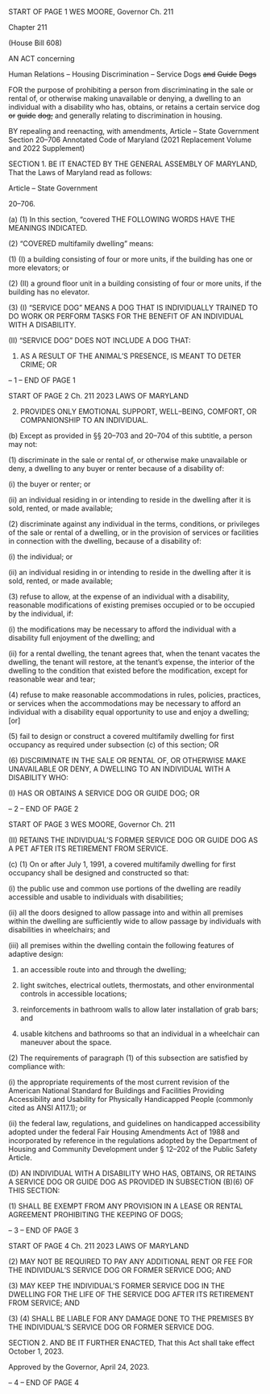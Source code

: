 START OF PAGE 1
WES MOORE, Governor Ch. 211

Chapter 211

(House Bill 608)

AN ACT concerning

Human Relations – Housing Discrimination – Service Dogs ~~and~~ ~~Guide~~ ~~Dogs~~

FOR the purpose of prohibiting a person from discriminating in the sale or rental of, or
otherwise making unavailable or denying, a dwelling to an individual with a
disability who has, obtains, or retains a certain service dog ~~or~~ ~~guide~~ ~~dog;~~ and
generally relating to discrimination in housing.

BY repealing and reenacting, with amendments,
Article – State Government
Section 20–706
Annotated Code of Maryland
(2021 Replacement Volume and 2022 Supplement)

SECTION 1. BE IT ENACTED BY THE GENERAL ASSEMBLY OF MARYLAND,
That the Laws of Maryland read as follows:

Article – State Government

20–706.

(a) (1) In this section, “covered THE FOLLOWING WORDS HAVE THE
MEANINGS INDICATED.

(2) “COVERED multifamily dwelling” means:

(1) (I) a building consisting of four or more units, if the building has one
or more elevators; or

(2) (II) a ground floor unit in a building consisting of four or more units,
if the building has no elevator.

(3) (I) “SERVICE DOG” MEANS A DOG THAT IS INDIVIDUALLY
TRAINED TO DO WORK OR PERFORM TASKS FOR THE BENEFIT OF AN INDIVIDUAL
WITH A DISABILITY.

(II) “SERVICE DOG” DOES NOT INCLUDE A DOG THAT:

1. AS A RESULT OF THE ANIMAL’S PRESENCE, IS MEANT
TO DETER CRIME; OR

– 1 –
END OF PAGE 1

START OF PAGE 2
Ch. 211 2023 LAWS OF MARYLAND

2. PROVIDES ONLY EMOTIONAL SUPPORT, WELL–BEING,
COMFORT, OR COMPANIONSHIP TO AN INDIVIDUAL.

(b) Except as provided in §§ 20–703 and 20–704 of this subtitle, a person may not:

(1) discriminate in the sale or rental of, or otherwise make unavailable or
deny, a dwelling to any buyer or renter because of a disability of:

(i) the buyer or renter; or

(ii) an individual residing in or intending to reside in the dwelling
after it is sold, rented, or made available;

(2) discriminate against any individual in the terms, conditions, or
privileges of the sale or rental of a dwelling, or in the provision of services or facilities in
connection with the dwelling, because of a disability of:

(i) the individual; or

(ii) an individual residing in or intending to reside in the dwelling
after it is sold, rented, or made available;

(3) refuse to allow, at the expense of an individual with a disability,
reasonable modifications of existing premises occupied or to be occupied by the individual,
if:

(i) the modifications may be necessary to afford the individual with
a disability full enjoyment of the dwelling; and

(ii) for a rental dwelling, the tenant agrees that, when the tenant
vacates the dwelling, the tenant will restore, at the tenant’s expense, the interior of the
dwelling to the condition that existed before the modification, except for reasonable wear
and tear;

(4) refuse to make reasonable accommodations in rules, policies, practices,
or services when the accommodations may be necessary to afford an individual with a
disability equal opportunity to use and enjoy a dwelling; [or]

(5) fail to design or construct a covered multifamily dwelling for first
occupancy as required under subsection (c) of this section; OR

(6) DISCRIMINATE IN THE SALE OR RENTAL OF, OR OTHERWISE MAKE
UNAVAILABLE OR DENY, A DWELLING TO AN INDIVIDUAL WITH A DISABILITY WHO:

(I) HAS OR OBTAINS A SERVICE DOG OR GUIDE DOG; OR

– 2 –
END OF PAGE 2

START OF PAGE 3
WES MOORE, Governor Ch. 211

(II) RETAINS THE INDIVIDUAL’S FORMER SERVICE DOG OR
GUIDE DOG AS A PET AFTER ITS RETIREMENT FROM SERVICE.

(c) (1) On or after July 1, 1991, a covered multifamily dwelling for first
occupancy shall be designed and constructed so that:

(i) the public use and common use portions of the dwelling are
readily accessible and usable to individuals with disabilities;

(ii) all the doors designed to allow passage into and within all
premises within the dwelling are sufficiently wide to allow passage by individuals with
disabilities in wheelchairs; and

(iii) all premises within the dwelling contain the following features of
adaptive design:

1. an accessible route into and through the dwelling;

2. light switches, electrical outlets, thermostats, and other
environmental controls in accessible locations;

3. reinforcements in bathroom walls to allow later
installation of grab bars; and

4. usable kitchens and bathrooms so that an individual in a
wheelchair can maneuver about the space.

(2) The requirements of paragraph (1) of this subsection are satisfied by
compliance with:

(i) the appropriate requirements of the most current revision of the
American National Standard for Buildings and Facilities Providing Accessibility and
Usability for Physically Handicapped People (commonly cited as ANSI A117.1); or

(ii) the federal law, regulations, and guidelines on handicapped
accessibility adopted under the federal Fair Housing Amendments Act of 1988 and
incorporated by reference in the regulations adopted by the Department of Housing and
Community Development under § 12–202 of the Public Safety Article.

(D) AN INDIVIDUAL WITH A DISABILITY WHO HAS, OBTAINS, OR RETAINS A
SERVICE DOG OR GUIDE DOG AS PROVIDED IN SUBSECTION (B)(6) OF THIS SECTION:

(1) SHALL BE EXEMPT FROM ANY PROVISION IN A LEASE OR RENTAL
AGREEMENT PROHIBITING THE KEEPING OF DOGS;

– 3 –
END OF PAGE 3

START OF PAGE 4
Ch. 211 2023 LAWS OF MARYLAND

(2) MAY NOT BE REQUIRED TO PAY ANY ADDITIONAL RENT OR FEE
FOR THE INDIVIDUAL’S SERVICE DOG OR FORMER SERVICE DOG; AND

(3) MAY KEEP THE INDIVIDUAL’S FORMER SERVICE DOG IN THE
DWELLING FOR THE LIFE OF THE SERVICE DOG AFTER ITS RETIREMENT FROM
SERVICE; AND

(3) (4) SHALL BE LIABLE FOR ANY DAMAGE DONE TO THE
PREMISES BY THE INDIVIDUAL’S SERVICE DOG OR FORMER SERVICE DOG.

SECTION 2. AND BE IT FURTHER ENACTED, That this Act shall take effect
October 1, 2023.

Approved by the Governor, April 24, 2023.

– 4 –
END OF PAGE 4